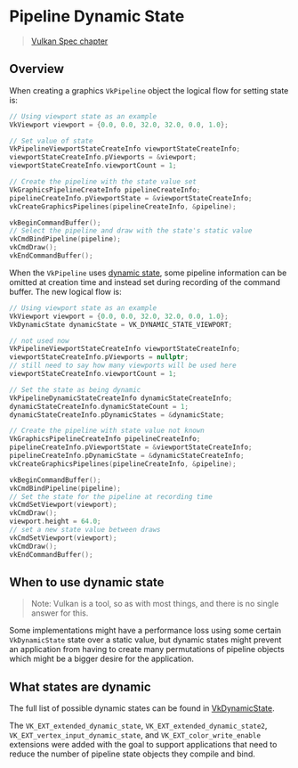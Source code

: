 # Pipeline Dynamic State

> [Vulkan Spec chapter](https://www.khronos.org/registry/vulkan/specs/1.2-extensions/html/vkspec.html#pipelines-dynamic-state)

## Overview

When creating a graphics `VkPipeline` object the logical flow for setting state is:

```cpp
// Using viewport state as an example
VkViewport viewport = {0.0, 0.0, 32.0, 32.0, 0.0, 1.0};

// Set value of state
VkPipelineViewportStateCreateInfo viewportStateCreateInfo;
viewportStateCreateInfo.pViewports = &viewport;
viewportStateCreateInfo.viewportCount = 1;

// Create the pipeline with the state value set
VkGraphicsPipelineCreateInfo pipelineCreateInfo;
pipelineCreateInfo.pViewportState = &viewportStateCreateInfo;
vkCreateGraphicsPipelines(pipelineCreateInfo, &pipeline);

vkBeginCommandBuffer();
// Select the pipeline and draw with the state's static value
vkCmdBindPipeline(pipeline);
vkCmdDraw();
vkEndCommandBuffer();
```

When the `VkPipeline` uses [dynamic state](https://www.khronos.org/registry/vulkan/specs/1.2-extensions/html/vkspec.html#pipelines-dynamic-state), some pipeline information can be omitted at creation time and instead set during recording of the command buffer. The new logical flow is:

```cpp
// Using viewport state as an example
VkViewport viewport = {0.0, 0.0, 32.0, 32.0, 0.0, 1.0};
VkDynamicState dynamicState = VK_DYNAMIC_STATE_VIEWPORT;

// not used now
VkPipelineViewportStateCreateInfo viewportStateCreateInfo;
viewportStateCreateInfo.pViewports = nullptr;
// still need to say how many viewports will be used here
viewportStateCreateInfo.viewportCount = 1;

// Set the state as being dynamic
VkPipelineDynamicStateCreateInfo dynamicStateCreateInfo;
dynamicStateCreateInfo.dynamicStateCount = 1;
dynamicStateCreateInfo.pDynamicStates = &dynamicState;

// Create the pipeline with state value not known
VkGraphicsPipelineCreateInfo pipelineCreateInfo;
pipelineCreateInfo.pViewportState = &viewportStateCreateInfo;
pipelineCreateInfo.pDynamicState = &dynamicStateCreateInfo;
vkCreateGraphicsPipelines(pipelineCreateInfo, &pipeline);

vkBeginCommandBuffer();
vkCmdBindPipeline(pipeline);
// Set the state for the pipeline at recording time
vkCmdSetViewport(viewport);
vkCmdDraw();
viewport.height = 64.0;
// set a new state value between draws
vkCmdSetViewport(viewport);
vkCmdDraw();
vkEndCommandBuffer();
```

## When to use dynamic state

> Note: Vulkan is a tool, so as with most things, and there is no single answer for this.

Some implementations might have a performance loss using some certain `VkDynamicState` state over a static value, but dynamic states might prevent an application from having to create many permutations of pipeline objects which might be a bigger desire for the application.

## What states are dynamic

The full list of possible dynamic states can be found in [VkDynamicState](https://www.khronos.org/registry/vulkan/specs/1.2-extensions/html/vkspec.html#VkDynamicState).

The `VK_EXT_extended_dynamic_state`, `VK_EXT_extended_dynamic_state2`, `VK_EXT_vertex_input_dynamic_state`, and `VK_EXT_color_write_enable` extensions were added with the goal to support applications that need to reduce the number of pipeline state objects they compile and bind.